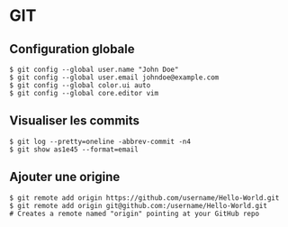 GIT
===

Configuration globale
---------------------

```
$ git config --global user.name "John Doe"
$ git config --global user.email johndoe@example.com
$ git config --global color.ui auto
$ git config --global core.editor vim
```

Visualiser les commits
----------------------

```
$ git log --pretty=oneline -abbrev-commit -n4
$ git show as1e45 --format=email
```

Ajouter une origine
-------------------

```
$ git remote add origin https://github.com/username/Hello-World.git
$ git remote add origin git@github.com:/username/Hello-World.git
# Creates a remote named "origin" pointing at your GitHub repo
```


